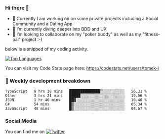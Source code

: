 ### Hi there 👋


- 🔭 Currently I am working on on some private projects including a Social Community and a Dating App
- 🌱 I’m currently diving deeper into BDD and UX
- 👯 I’m looking to collaborate on my "poker buddy" as well as my "fitness-pal" project :-)

below is a snipped of my coding activity.
<!--
**tomek-i/tomek-i** is a ✨ _special_ ✨ repository because its `README.md` (this file) appears on your GitHub profile.

Here are some ideas to get you started:

- 🔭 I’m currently working on ...
- 🌱 I’m currently learning ...
- 👯 I’m looking to collaborate on ...
- 🤔 I’m looking for help with ...
- 💬 Ask me about ...
- 📫 How to reach me: ...
- 😄 Pronouns: ...
- ⚡ Fun fact: ...
-->
[![Top Languages](https://github-readme-stats.vercel.app/api/top-langs/?username=tomek-i&layout=compact)](https://github.com/tomek-i)

You can visit my Code Stats page here: https://codestats.net/users/tomek-i

### 💬 Weekly development breakdown
<!--START_SECTION:waka-->
```text
TypeScript   9 hrs 38 mins   ██████████████░░░░░░░░░░░   56.31 % 
Other        3 hrs 21 mins   █████░░░░░░░░░░░░░░░░░░░░   19.56 % 
JSON         1 hr 46 mins    ██▓░░░░░░░░░░░░░░░░░░░░░░   10.40 % 
C#           54 mins         █▒░░░░░░░░░░░░░░░░░░░░░░░   05.34 % 
JavaScript   48 mins         █▒░░░░░░░░░░░░░░░░░░░░░░░   04.67 % 
```
<!--END_SECTION:waka-->

<!-- Actual text -->

### Social Media
You can find me on [![Twitter][1.2]][1]

<!-- Icons -->

[1.2]: http://i.imgur.com/wWzX9uB.png 


<!-- Links to your social media accounts -->

[1]: https://twitter.com/tomek_i
